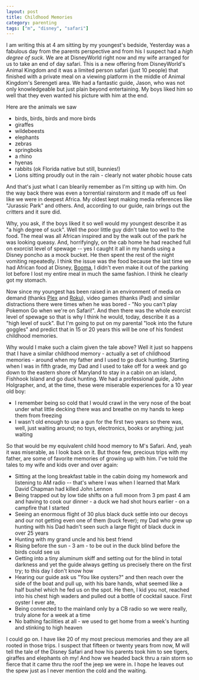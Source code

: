 ```yaml
---
layout: post
title: Childhood Memories
category: parenting
tags: ["m", "disney", "safari"]
---
```

I am writing this at 4 am sitting by my youngest's bedside,  Yesterday was a fabulous day from the parents perspective and from his I suspect had a *high degree of suck*.  We are at DisneyWorld right now and my wife arranged for us to take an end of day safari.  This is a new offering from DisneyWorld's Animal Kingdom and it was a limited person safari (just 10 people) that finished with a private meal on a viewing platform in the middle of Animal Kingdom's Serengeti area.  We had a fantastic guide, Jason, who was not only knowledgeable but just plain beyond entertaining.  My boys liked him so well that they even wanted his picture with him at the end.

Here are the animals we saw

* birds, birds, birds and more birds
* giraffes 
* wildebeests
* elephants
* zebras
* springboks
* a rhino
* hyenas
* rabbits (ok Florida native but still, bunnies!)
* Lions sitting proudly out in the rain - clearly not water phobic house cats

And that's just what I can blearily remember as I'm sitting up with him.  On the way back there was even a torrential rainstorm and it made off us feel like we were in deepest Africa.  My oldest kept making media references like 
"Jurassic Park" and others.  And, according to our guide, rain brings out the critters and it sure did.

Why, you ask, if the boys liked it so well would my youngest describe it as  "a high degree of suck". Well the poor little guy didn't take too well to the food.  The meal was all African inspired and by the walk out of the park he was looking queasy.  And, horrifyingly, on the cab home he had reached full on exorcist level of spewage -- yes I caught it all in my hands using a Disney poncho as a mock bucket.  He then spent the rest of the night vomiting repeatedly.  I think the issue was the food because the last time we had African food at Disney, [Booma](https://disneyworld.disney.go.com/dining/animal-kingdom-lodge/boma-flavors-of-africa/), I didn't even make it out of the parking lot before I lost my entire meal in much the same fashion.  I think he clearly got my stomach.

Now since my youngest has been raised in an environment of media on demand (thanks [Plex](http://plex.tv) and [Roku](http://www.roku.com)), video games (thanks iPad) and similar distractions there were times when he was bored - "No you can't play Pokemon Go when we're on Safari!".  And then there was the whole exorcist level of spewage so that is why I think he would, today, describe it as a "high level of suck". But I'm going to put on my parental "look into the future goggles" and predict that in 15 or 20 years this will be one of his fondest childhood memories.

Why would I make such a claim given the tale above?  Well it just so happens that I have a similar childhood memory - actually a set of childhood memories - around when my father and I used to go duck hunting.  Starting when I was in fifth grade, my Dad and I used to take off for a week and go down to the eastern shore of Maryland to stay in a cabin on an island, Fishhook Island and go duck hunting.  We had a professional guide, John Holgrapher, and, at the time, these were miserable experiences for a 10 year old boy:

* I remember being so cold that I would crawl in the very nose of the boat under what little decking there was and breathe on my hands to keep them from freezing
* I wasn't old enough to use a gun for the first two years so there was, well, just waiting around; no toys, electronics, books or anything; just waiting

So that would be my equivalent child hood memory to M's Safari. And, yeah it was miserable, as I look back on it.  But those few, precious trips with my father, are some of favorite memories of growing up with him.  I've told the tales to my wife and kids over and over again:

* Sitting at the long breakfast table in the cabin doing my homework and listening to AM radio -- that's where I was when I learned that Mark David Chapman had killed John Lennon
* Being trapped out by low tide shifts on a full moon from 3 pm past 4 am and having to cook our dinner - a duck we had shot hours earlier - on a campfire that I started
* Seeing an enormous flight of 30 plus black duck settle into our decoys and our not getting even one of them (buck fever); my Dad who grew up hunting with his Dad hadn't seen such a large flight of black duck in over 25 years
* Hunting with my grand uncle and his best friend
* Rising before the sun - 3 am - to be out in the duck blind before the birds could see us
* Getting into a tiny aluminum skiff and setting out for the blind in total darkness and yet the guide always getting us precisely there on the first try; to this day I don't know how
* Hearing our guide ask us "You like oysters?" and then reach over the side of the boat and pull up, with his bare hands, what seemed like a half bushel which he fed us on the spot.  He then, I kid you not, reached into his chest high waders and pulled out a bottle of cocktail sauce.  First oyster I ever ate,
* Being connected to the mainland only by a CB radio so we were really, truly alone for a week at a time
* No bathing facilities at all - we used to get home from a week's hunting and stinking to high heaven

I could go on.  I have like 20 of my most precious memories and they are all rooted in those trips.  I suspect that fifteen or twenty years from now, M will tell the tale of the Disney Safari and how his parents took him to see tigers, giraffes and elephants oh my!  And how we headed back thru a rain storm so fierce that it came thru the roof the jeep we were in.  I hope he leaves out the spew just as I never mention the cold and the waiting.

































